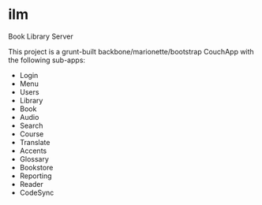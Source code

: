 ilm
===

Book Library Server

This project is a grunt-built backbone/marionette/bootstrap CouchApp with the following sub-apps:

* Login
* Menu
* Users
* Library
* Book
* Audio
* Search
* Course
* Translate
* Accents
* Glossary
* Bookstore
* Reporting
* Reader
* CodeSync

